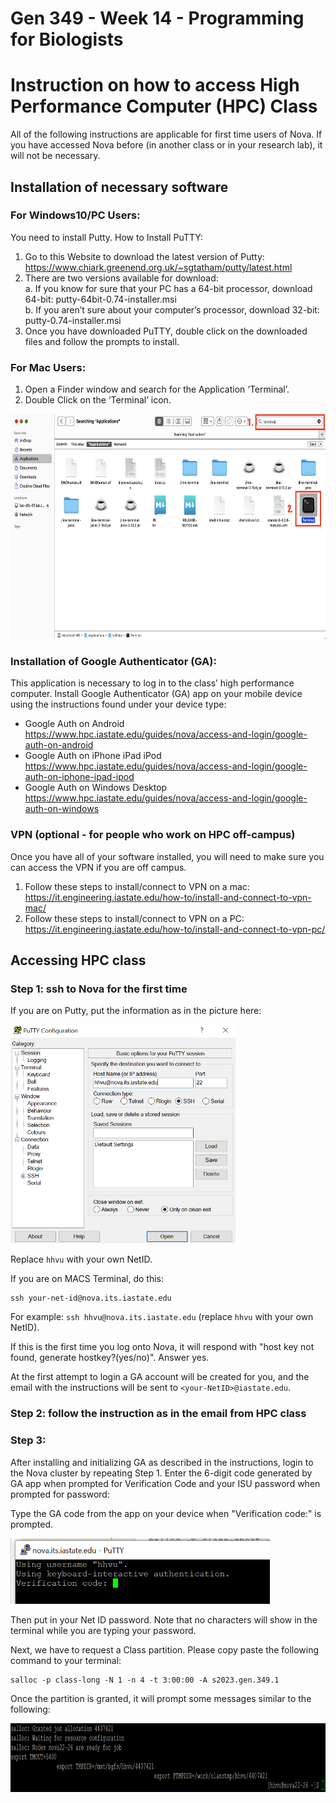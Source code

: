 # Gen 349 - Week 14 - Programming for Biologists
# Instruction on how to access High Performance Computer (HPC) Class

All of the following instructions are applicable for first time users of Nova. If you have accessed Nova before (in another class or in your research lab), it will not be necessary.

## Installation of necessary software
### For Windows10/PC Users:
You need to install Putty. How to Install PuTTY:   
1. Go to this Website to download the latest version of Putty: https://www.chiark.greenend.org.uk/~sgtatham/putty/latest.html   
2. There are two versions available for download:   
a. If you know for sure that your PC has a 64-bit processor, download 64-bit: putty-64bit-0.74-installer.msi   
b. If you aren’t sure about your computer’s processor, download 32-bit: putty-0.74-installer.msi   
3. Once you have downloaded PuTTY, double click on the downloaded files and follow the prompts to install.   

### For Mac Users:
1. Open a Finder window and search for the Application ‘Terminal’.
2. Double Click on the ‘Terminal’ icon.

<img src="/images/mac_terminal.png" width="660" height="360" />

### Installation of Google Authenticator (GA):
This application is necessary to log in to the class’ high performance computer. Install Google Authenticator (GA) app on your mobile device using the instructions found under your device type:
- Google Auth on Android https://www.hpc.iastate.edu/guides/nova/access-and-login/google-auth-on-android
- Google Auth on iPhone iPad iPod https://www.hpc.iastate.edu/guides/nova/access-and-login/google-auth-on-iphone-ipad-ipod
- Google Auth on Windows Desktop https://www.hpc.iastate.edu/guides/nova/access-and-login/google-auth-on-windows

### VPN (optional - for people who work on HPC off-campus)
Once you have all of your software installed, you will need to make sure you can access the VPN if you are off campus.   
1. Follow these steps to install/connect to VPN on a mac:   
https://it.engineering.iastate.edu/how-to/install-and-connect-to-vpn-mac/   
2. Follow these steps to install/connect to VPN on a PC:   
https://it.engineering.iastate.edu/how-to/install-and-connect-to-vpn-pc/  

## Accessing HPC class
### Step 1: ssh to Nova for the first time
If you are on Putty, put the information as in the picture here:

<img src="/images/hpc-class.PNG" width="360" height="350" />

Replace `hhvu` with your own NetID.

If you are on MACS Terminal, do this:
```
ssh your-net-id@nova.its.iastate.edu
```

For example: `ssh hhvu@nova.its.iastate.edu` (replace `hhvu` with your own NetID).

If this is the first time you log onto Nova, it will respond with "host key not found, generate hostkey?(yes/no)". Answer yes.

At the first attempt to login a GA account will be created for you, and the email with the instructions will be sent to `<your-NetID>@iastate.edu`.

### Step 2: follow the instruction as in the email from HPC class

### Step 3:
After installing and initializing GA as described in the instructions, login to the Nova cluster by repeating Step 1. Enter the 6-digit code generated by GA app when prompted for Verification Code and your ISU password when prompted for password:

Type the GA code from the app on your device when "Verification code:" is prompted.

<img src="/images/verify.PNG" width="415" height="105" />

Then put in your Net ID password. Note that no characters will show in the terminal while you are typing your password.

Next, we have to request a Class partition. Please copy paste the following command to your terminal:
```
salloc -p class-long -N 1 -n 4 -t 3:00:00 -A s2023.gen.349.1
```

Once the partition is granted, it will prompt some messages similar to the following:

<img src="/images/class-partition.PNG" width="950" height="110" />
